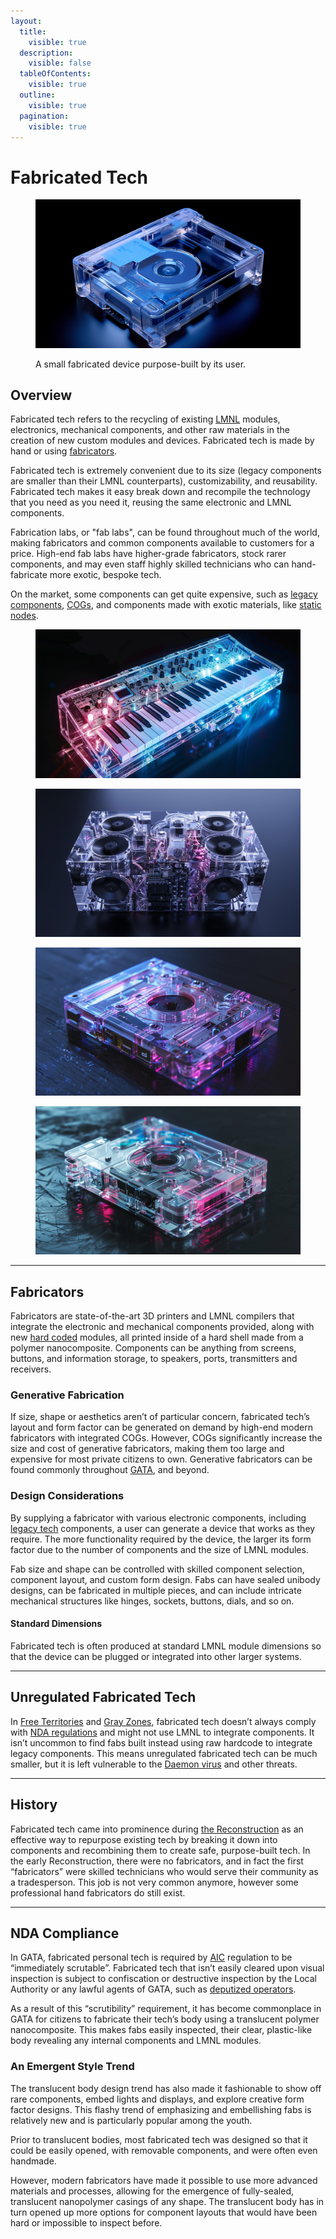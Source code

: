 ```yaml
---
layout:
  title:
    visible: true
  description:
    visible: false
  tableOfContents:
    visible: true
  outline:
    visible: true
  pagination:
    visible: true
---
```


# Fabricated Tech

<figure><img src="../../.gitbook/assets/fab.png" alt=""><figcaption><p>A small fabricated device purpose-built by its user.</p></figcaption></figure>

## Overview

Fabricated tech refers to the recycling of existing [LMNL](hard-code.md#lmnl) modules, electronics, mechanical components, and other raw materials in the creation of new custom modules and devices. Fabricated tech is made by hand or using [fabricators](fabricated-tech.md#fabricators).

Fabricated tech is extremely convenient due to its size (legacy components are smaller than their LMNL counterparts), customizability, and reusability. Fabricated tech makes it easy break down and recompile the technology that you need as you need it, reusing the same electronic and LMNL components.

Fabrication labs, or "fab labs", can be found throughout much of the world, making fabricators and common components available to customers for a price. High-end fab labs have higher-grade fabricators, stock rarer components, and may even staff highly skilled technicians who can hand-fabricate more exotic, bespoke tech.

On the market, some components can get quite expensive, such as [legacy components](../gata/law-and-order/tech-regulation.md), [COGs](cogs.md), and components made with exotic materials, like [static nodes](statics.md#static-nodes).

<div>

<figure><img src="../../.gitbook/assets/nomoney420_future_clear_plastic_synth_keyboard_future_electroni_8c6b226c-9306-48ec-9d8d-7663eab2c934.png" alt=""><figcaption></figcaption></figure>

 

<figure><img src="../../.gitbook/assets/nomoney420_future_high_end_subwoofer_made_of_clear_plastic_futu_56759661-bad5-4fdf-8597-a6ca434ddace.png" alt=""><figcaption></figcaption></figure>

 

<figure><img src="../../.gitbook/assets/nomoney420_future_media_cartridge_clear_plastic_future_electron_15881898-26a3-4b6c-95cb-fb35b0de981d.png" alt=""><figcaption></figcaption></figure>

 

<figure><img src="../../.gitbook/assets/nomoney420_future_media_cartridge_clear_plastic_future_electron_94a03c4d-394f-4bb5-b6c2-4a82143324ef.png" alt=""><figcaption></figcaption></figure>

</div>

***

## **Fabricators**

Fabricators are state-of-the-art 3D printers and LMNL compilers that integrate the electronic and mechanical components provided, along with new [hard coded](hard-code.md) modules, all printed inside of a hard shell made from a polymer nanocomposite. Components can be anything from screens, buttons, and information storage, to speakers, ports, transmitters and receivers.

### **Generative Fabrication**

If size, shape or aesthetics aren’t of particular concern, fabricated tech’s layout and form factor can be generated on demand by high-end modern fabricators with integrated COGs. However, COGs significantly increase the size and cost of generative fabricators, making them too large and expensive for most private citizens to own. Generative fabricators can be found commonly throughout [GATA](../gata/), and beyond.

### **Design Considerations**

By supplying a fabricator with various electronic components, including [legacy tech](../gata/law-and-order/tech-regulation.md) components, a user can generate a device that works as they require. The more functionality required by the device, the larger its form factor due to the number of components and the size of LMNL modules.

Fab size and shape can be controlled with skilled component selection, component layout, and custom form design. Fabs can have sealed unibody designs, can be fabricated in multiple pieces, and can include intricate mechanical structures like hinges, sockets, buttons, dials, and so on.

#### **Standard Dimensions**

Fabricated tech is often produced at standard LMNL module dimensions so that the device can be plugged or integrated into other larger systems.

***

## **Unregulated Fabricated Tech**

In [Free Territories](../free-territories/) and [Gray Zones](../gata/politics/gray-zones.md), fabricated tech doesn’t always comply with [NDA regulations](../gata/politics/new-dawn-accords.md) and might not use LMNL to integrate components. It isn’t uncommon to find fabs built instead using raw hardcode to integrate legacy components. This means unregulated fabricated tech can be much smaller, but it is left vulnerable to the [Daemon virus](the-daemon-virus.md) and other threats.

***

## **History**

Fabricated tech came into prominence during [the Reconstruction](../history/the-reconstruction.md) as an effective way to repurpose existing tech by breaking it down into components and recombining them to create safe, purpose-built tech. In the early Reconstruction, there were no fabricators, and in fact the first “fabricators” were skilled technicians who would serve their community as a tradesperson. This job is not very common anymore, however some professional hand fabricators do still exist.

***

## **NDA Compliance**

In GATA, fabricated personal tech is required by [AIC](../gata/institutions/atlan-information-control-aic.md) regulation to be “immediately scrutable”. Fabricated tech that isn’t easily cleared upon visual inspection is subject to confiscation or destructive inspection by the Local Authority or any lawful agents of GATA, such as [deputized operators](../gata/enterprise/operators.md#deputized-operators).

As a result of this “scrutibility” requirement, it has become commonplace in GATA for citizens to fabricate their tech’s body using a translucent polymer nanocomposite. This makes fabs easily inspected, their clear, plastic-like body revealing any internal components and LMNL modules.

### An Emergent Style Trend

The translucent body design trend has also made it fashionable to show off rare components, embed lights and displays, and explore creative form factor designs. This flashy trend of emphasizing and embellishing fabs is relatively new and is particularly popular among the youth.

Prior to translucent bodies, most fabricated tech was designed so that it could be easily opened, with removable components, and were often even handmade.

However, modern fabricators have made it possible to use more advanced materials and processes, allowing for the emergence of fully-sealed, translucent nanopolymer casings of any shape. The translucent body has in turn opened up more options for component layouts that would have been hard or impossible to inspect before.
